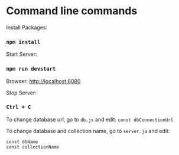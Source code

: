 # Command line commands

Install Packages: 
### `npm install`

Start Server: 
### `npm run devstart`

Browser: [http://localhost:8080](http://localhost:8080)

Stop Server: 
### `Ctrl + C`

To change database url, go to `db.js` and edit:
`const dbConnectionUrl`

To change database and collection name, go to `server.ja` and edit:

~~~~
const dbName 
const collectionName
~~~~

